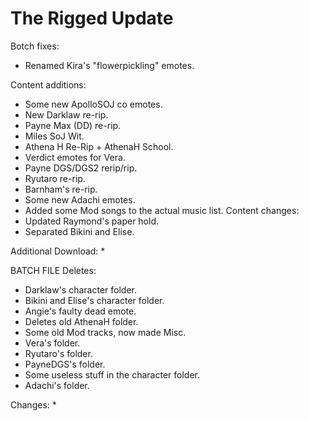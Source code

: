 # The Rigged Update

Botch fixes:
  * Renamed Kira's "flowerpickling" emotes.
  
Content additions:
  * Some new ApolloSOJ co emotes.
  * New Darklaw re-rip.
  * Payne Max (DD) re-rip.
  * Miles SoJ Wit.
  * Athena H Re-Rip + AthenaH School.
  * Verdict emotes for Vera.
  * Payne DGS/DGS2 rerip/rip.
  * Ryutaro re-rip.
  * Barnham's re-rip.
  * Some new Adachi emotes.
  * Added some Mod songs to the actual music list.
Content changes:
  * Updated Raymond's paper hold.
  * Separated Bikini and Elise.

Additional Download:
  * 
 
BATCH FILE
Deletes:
  * Darklaw's character folder.
  * Bikini and Elise's character folder.
  * Angie's faulty dead emote.
  * Deletes old AthenaH folder.
  * Some old Mod tracks, now made Misc.
  * Vera's folder.
  * Ryutaro's folder.
  * PayneDGS's folder.
  * Some useless stuff in the character folder.
  * Adachi's folder.
  
Changes:
  * 
 
